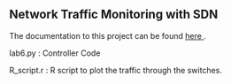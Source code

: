 ## Network Traffic Monitoring with SDN

The documentation to this project can be found <a href="https://www.dropbox.com/home/Data%20Center%20and%20Cloud%20Computing/2.%20Network%20monitoring%20with%20SDN?preview=Network+Monitoring+with+SDN+-+Report.pdf"> here </a>.


lab6.py : Controller Code

R_script.r : R script to plot the traffic through the switches.
